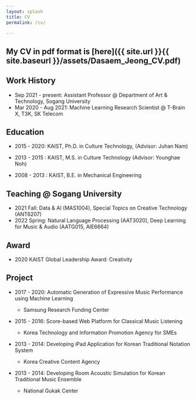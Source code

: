 ```yaml
---
layout: splash
title: CV
permalink: /cv/

---
```

## My CV in pdf format is [here]({{ site.url }}{{ site.baseurl }}/assets/Dasaem_Jeong_CV.pdf)


## Work History 
- Sep 2021 - present: Assistant Professor @ Department of Art & Technology, Sogang University
- Mar 2020 - Aug 2021: Machine Learning Research Scientist @ T-Brain X, T3K, SK Telecom

## Education

- 2015 - 2020: KAIST, Ph.D. in Culture Technology, (Advisor: Juhan Nam)

- 2013 - 2015 : KAIST, M.S. in Culture Technology (Advisor: Younghae Noh)

- 2008 - 2013 : KAIST, B.E. in Mechanical Engineering


## Teaching @ Sogang University

- 2021 Fall: Data & AI (MAS1004), Special Topics on Creative Technology (ANT6207)
- 2022 Spring: Natural Language Processing (AAT3020), Deep Learning for Music & Audio (AATG015, AIE6664)

## Award

- 2020 KAIST Global Leadership Award: Creativity 


## Project

- 2017 - 2020: Automatic Generation of Expressive Music Performance using Machine Learning
	+ Samsung Research Funding Center

- 2015 - 2016: Score-based Web Platform for Classical Music Listening
	+ Korea Technology and Information Promotion Agency for SMEs

- 2013 - 2014: Developing iPad Application for Korean Traditional Notation System
	+ Korea Creative Content Agency 

- 2013 - 2014: Developing Room Acoustic Simulation for Korean Traditional Music Ensemble
	+ National Gukak Center
